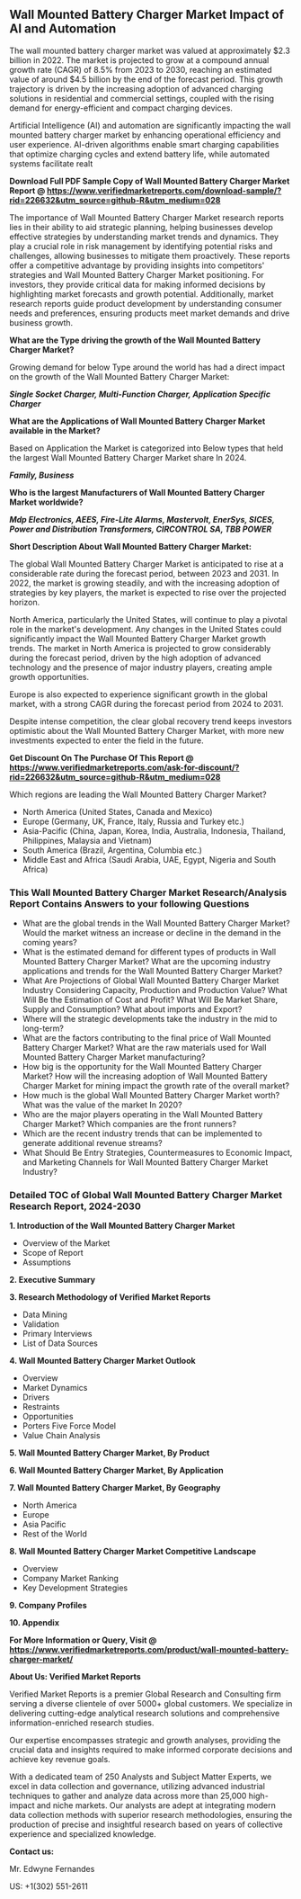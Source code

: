 <h2>Wall Mounted Battery Charger Market Impact of AI and Automation</h2><p>The wall mounted battery charger market was valued at approximately $2.3 billion in 2022. The market is projected to grow at a compound annual growth rate (CAGR) of 8.5% from 2023 to 2030, reaching an estimated value of around $4.5 billion by the end of the forecast period. This growth trajectory is driven by the increasing adoption of advanced charging solutions in residential and commercial settings, coupled with the rising demand for energy-efficient and compact charging devices.</p><p>Artificial Intelligence (AI) and automation are significantly impacting the wall mounted battery charger market by enhancing operational efficiency and user experience. AI-driven algorithms enable smart charging capabilities that optimize charging cycles and extend battery life, while automated systems facilitate realt</p><p id="" class=""><strong>Download Full PDF Sample Copy of Wall Mounted Battery Charger Market Report @ <a href="https://www.verifiedmarketreports.com/download-sample/?rid=226632&utm_source=github-R&utm_medium=028" target="_blank">https://www.verifiedmarketreports.com/download-sample/?rid=226632&utm_source=github-R&utm_medium=028</a></strong></p><p>The importance of&nbsp;Wall Mounted Battery Charger Market research reports lies in their ability to aid strategic planning, helping businesses develop effective strategies by understanding market trends and dynamics. They play a crucial role in risk management by identifying potential risks and challenges, allowing businesses to mitigate them proactively. These reports offer a competitive advantage by providing insights into competitors' strategies and Wall Mounted Battery Charger Market positioning. For investors, they provide critical data for making informed decisions by highlighting market forecasts and growth potential. Additionally, market research reports guide product development by understanding consumer needs and preferences, ensuring products meet market demands and drive business growth.</p><p><strong>What are the&nbsp;Type driving the growth of the Wall Mounted Battery Charger Market?</strong></p><p id="" class="">Growing demand for below Type around the world has had a direct impact on the growth of the Wall Mounted Battery Charger Market:</p><em><strong>Single Socket Charger, Multi-Function Charger, Application Specific Charger</strong></em></p><strong>What are the&nbsp;Applications&nbsp;of Wall Mounted Battery Charger Market available in the Market?</strong></p><p id="" class="">Based on Application the Market is categorized into Below types that held the largest Wall Mounted Battery Charger Market share In 2024.</p><em><strong>Family, Business</strong></em></p><strong>Who is the largest Manufacturers of Wall Mounted Battery Charger Market worldwide?</strong></p><p><em><strong>Mdp Electronics, AEES, Fire-Lite Alarms, Mastervolt, EnerSys, SICES, Power and Distribution Transformers, CIRCONTROL SA, TBB POWER</strong></em></p><p id="" class=""><strong>Short Description About Wall Mounted Battery Charger Market:</strong></p><p>The global Wall Mounted Battery Charger Market is anticipated to rise at a considerable rate during the forecast period, between 2023 and 2031. In 2022, the market is growing steadily, and with the increasing adoption of strategies by key players, the market is expected to rise over the projected horizon.</p><p>North America, particularly the United States, will continue to play a pivotal role in the market's development. Any changes in the United States could significantly impact the Wall Mounted Battery Charger Market growth trends. The market in North America is projected to grow considerably during the forecast period, driven by the high adoption of advanced technology and the presence of major industry players, creating ample growth opportunities.</p><p>Europe is also expected to experience significant growth in the global market, with a strong CAGR during the forecast period from 2024 to 2031.</p><p>Despite intense competition, the clear global recovery trend keeps investors optimistic about the Wall Mounted Battery Charger Market, with more new investments expected to enter the field in the future.</p><p id="" class=""><strong>Get Discount On The Purchase Of This Report @ <a href="https://www.verifiedmarketreports.com/ask-for-discount/?rid=226632&utm_source=github-R&utm_medium=028" target="_blank">https://www.verifiedmarketreports.com/ask-for-discount/?rid=226632&utm_source=github-R&utm_medium=028</a></strong></p>Which regions are leading the Wall Mounted Battery Charger Market?</p><ul><li>North America (United States, Canada and Mexico)</li><li>Europe (Germany, UK, France, Italy, Russia and Turkey etc.)</li><li>Asia-Pacific (China, Japan, Korea, India, Australia, Indonesia, Thailand, Philippines, Malaysia and Vietnam)</li><li>South America (Brazil, Argentina, Columbia etc.)</li><li>Middle East and Africa (Saudi Arabia, UAE, Egypt, Nigeria and South Africa)</li></ul><h3 id="" class="">This Wall Mounted Battery Charger Market Research/Analysis Report Contains Answers to your following Questions</h3><ul><li>What are the global trends in the Wall Mounted Battery Charger Market? Would the market witness an increase or decline in the demand in the coming years?</li><li>What is the estimated demand for different types of products in Wall Mounted Battery Charger Market? What are the upcoming industry applications and trends for the Wall Mounted Battery Charger Market?</li><li>What Are Projections of Global Wall Mounted Battery Charger Market Industry Considering Capacity, Production and Production Value? What Will Be the Estimation of Cost and Profit? What Will Be Market Share, Supply and Consumption? What about imports and Export?</li><li>Where will the strategic developments take the industry in the mid to long-term?</li><li>What are the factors contributing to the final price of Wall Mounted Battery Charger Market? What are the raw materials used for Wall Mounted Battery Charger Market manufacturing?</li><li>How big is the opportunity for the Wall Mounted Battery Charger Market? How will the increasing adoption of Wall Mounted Battery Charger Market for mining impact the growth rate of the overall market?</li><li>How much is the global Wall Mounted Battery Charger Market worth? What was the value of the market In 2020?</li><li>Who are the major players operating in the Wall Mounted Battery Charger Market? Which companies are the front runners?</li><li>Which are the recent industry trends that can be implemented to generate additional revenue streams?</li><li>What Should Be Entry Strategies, Countermeasures to Economic Impact, and Marketing Channels for Wall Mounted Battery Charger Market Industry?</li></ul><h3 id="" class="">Detailed TOC of Global Wall Mounted Battery Charger Market Research Report, 2024-2030</h3><p id="" class=""><strong>1. Introduction of the Wall Mounted Battery Charger Market</strong></p><ul><li>Overview of the Market</li><li>Scope of Report</li><li>Assumptions</li></ul><p id="" class=""><strong>2. Executive Summary</strong></p><p id="" class=""><strong>3. Research Methodology of Verified Market Reports</strong></p><ul><li>Data Mining</li><li>Validation</li><li>Primary Interviews</li><li>List of Data Sources</li></ul><p id="" class=""><strong>4. Wall Mounted Battery Charger Market Outlook</strong></p><ul><li>Overview</li><li>Market Dynamics</li><li>Drivers</li><li>Restraints</li><li>Opportunities</li><li>Porters Five Force Model</li><li>Value Chain Analysis</li></ul><p id="" class=""><strong>5. Wall Mounted Battery Charger Market, By Product</strong></p><p id="" class=""><strong>6. Wall Mounted Battery Charger Market, By Application</strong></p><p id="" class=""><strong>7. Wall Mounted Battery Charger Market, By Geography</strong></p><ul><li>North America</li><li>Europe</li><li>Asia Pacific</li><li>Rest of the World</li></ul><p id="" class=""><strong>8. Wall Mounted Battery Charger Market Competitive Landscape</strong></p><ul><li>Overview</li><li>Company Market Ranking</li><li>Key Development Strategies</li></ul><p id="" class=""><strong>9. Company Profiles</strong></p><p id="" class=""><strong>10. Appendix</strong></p><p id="" class=""><strong>For More Information or Query, Visit @ <a href="https://www.verifiedmarketreports.com/product/wall-mounted-battery-charger-market/" target="_blank">https://www.verifiedmarketreports.com/product/wall-mounted-battery-charger-market/</a></strong></p><p id="" class=""><strong>About Us: Verified Market Reports</strong></p><p id="" class="">Verified Market Reports is a premier Global Research and Consulting firm serving a diverse clientele of over 5000+ global customers. We specialize in delivering cutting-edge analytical research solutions and comprehensive information-enriched research studies.</p><p id="" class="">Our expertise encompasses strategic and growth analyses, providing the crucial data and insights required to make informed corporate decisions and achieve key revenue goals.</p><p id="" class="">With a dedicated team of 250 Analysts and Subject Matter Experts, we excel in data collection and governance, utilizing advanced industrial techniques to gather and analyze data across more than 25,000 high-impact and niche markets. Our analysts are adept at integrating modern data collection methods with superior research methodologies, ensuring the production of precise and insightful research based on years of collective experience and specialized knowledge.</p><p id="" class=""><strong>Contact us:</strong></p><p id="" class="">Mr. Edwyne Fernandes</p><p id="" class="">US: +1(302) 551-2611</p>